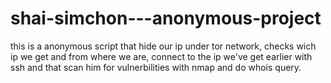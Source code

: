 # shai-simchon---anonymous-project
this is a anonymous script that hide our ip under tor network, checks wich ip we get and from where we are, connect 
to the ip we've get earlier with ssh and that scan him for vulnerbilities with nmap and do whois query.
